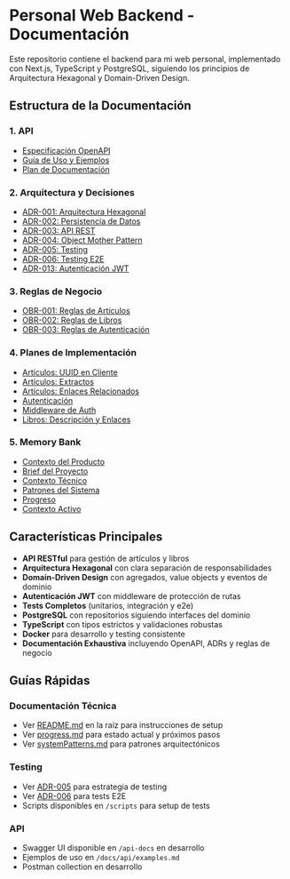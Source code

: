 # Personal Web Backend - Documentación

Este repositorio contiene el backend para mi web personal, implementado con Next.js, TypeScript y PostgreSQL, siguiendo los principios de Arquitectura Hexagonal y Domain-Driven Design.

## Estructura de la Documentación

### 1. API
- [Especificación OpenAPI](api/openapi.json)
- [Guía de Uso y Ejemplos](api/examples.md)
- [Plan de Documentación](api/documentation-plan.md)

### 2. Arquitectura y Decisiones
- [ADR-001: Arquitectura Hexagonal](adr/001-arquitectura-hexagonal.md)
- [ADR-002: Persistencia de Datos](adr/002-persistencia-datos.md)
- [ADR-003: API REST](adr/003-api-rest.md)
- [ADR-004: Object Mother Pattern](adr/004-object-mother-pattern.md)
- [ADR-005: Testing](adr/005-testing.md)
- [ADR-006: Testing E2E](adr/006-testing-e2e.md)
- [ADR-013: Autenticación JWT](adr/013-autenticacion-jwt.md)

### 3. Reglas de Negocio
- [OBR-001: Reglas de Artículos](obr/001-article-rules.md)
- [OBR-002: Reglas de Libros](obr/002-book-rules.md)
- [OBR-003: Reglas de Autenticación](obr/003-auth-rules.md)

### 4. Planes de Implementación
- [Artículos: UUID en Cliente](implementation-plans/article-client-uuid.md)
- [Artículos: Extractos](implementation-plans/article-excerpt.md)
- [Artículos: Enlaces Relacionados](implementation-plans/article-related-links-and-slug.md)
- [Autenticación](implementation-plans/auth-implementation.md)
- [Middleware de Auth](implementation-plans/auth-middleware.md)
- [Libros: Descripción y Enlaces](implementation-plans/book-description-and-link.md)

### 5. Memory Bank
- [Contexto del Producto](memory-bank/productContext.md)
- [Brief del Proyecto](memory-bank/projectbrief.md)
- [Contexto Técnico](memory-bank/techContext.md)
- [Patrones del Sistema](memory-bank/systemPatterns.md)
- [Progreso](memory-bank/progress.md)
- [Contexto Activo](memory-bank/activeContext.md)

## Características Principales

- **API RESTful** para gestión de artículos y libros
- **Arquitectura Hexagonal** con clara separación de responsabilidades
- **Domain-Driven Design** con agregados, value objects y eventos de dominio
- **Autenticación JWT** con middleware de protección de rutas
- **Tests Completos** (unitarios, integración y e2e)
- **PostgreSQL** con repositorios siguiendo interfaces del dominio
- **TypeScript** con tipos estrictos y validaciones robustas
- **Docker** para desarrollo y testing consistente
- **Documentación Exhaustiva** incluyendo OpenAPI, ADRs y reglas de negocio

## Guías Rápidas

### Documentación Técnica
- Ver [README.md](../README.md) en la raíz para instrucciones de setup
- Ver [progress.md](memory-bank/progress.md) para estado actual y próximos pasos
- Ver [systemPatterns.md](memory-bank/systemPatterns.md) para patrones arquitectónicos

### Testing
- Ver [ADR-005](adr/005-testing.md) para estrategia de testing
- Ver [ADR-006](adr/006-testing-e2e.md) para tests E2E
- Scripts disponibles en `/scripts` para setup de tests

### API
- Swagger UI disponible en `/api-docs` en desarrollo
- Ejemplos de uso en `/docs/api/examples.md`
- Postman collection en desarrollo
